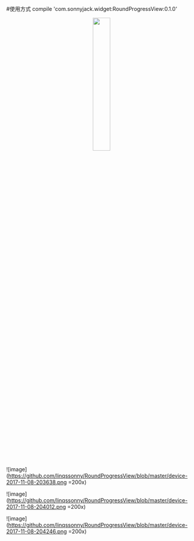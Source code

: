 #使用方式
compile 'com.sonnyjack.widget:RoundProgressView:0.1.0'

<div align=center><img width="30%" height="30%" src="https://github.com/linqssonny/RoundProgressView/blob/master/device-2017-11-08-203638.png"/></div>

![image](https://github.com/linqssonny/RoundProgressView/blob/master/device-2017-11-08-203638.png =200x)

![image](https://github.com/linqssonny/RoundProgressView/blob/master/device-2017-11-08-204012.png =200x)

![image](https://github.com/linqssonny/RoundProgressView/blob/master/device-2017-11-08-204246.png =200x)